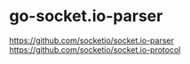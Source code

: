 # go-socket.io-parser


https://github.com/socketio/socket.io-parser
https://github.com/socketio/socket.io-protocol